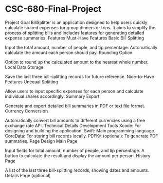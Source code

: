 # CSC-680-Final-Project
Project Goal
BillSplitter is an application designed to help users quickly calculate shared expenses for group dinners or trips. It aims to simplify the process of splitting bills and includes features for generating detailed expense summaries.
Features
Must-Have Features
Basic Bill Splitting

Input the total amount, number of people, and tip percentage.
Automatically calculate the amount each person should pay.
Rounding Option

Option to round up the calculated amount to the nearest whole number.
Local Data Storage

Save the last three bill-splitting records for future reference.
Nice-to-Have Features
Unequal Splitting

Allow users to input specific expenses for each person and calculate individual shares accordingly.
Summary Export

Generate and export detailed bill summaries in PDF or text file format.
Currency Conversion

Automatically convert bill amounts to different currencies using a free exchange rate API.
Technical Details
Development Tools
Xcode: For designing and building the application.
Swift: Main programming language.
CoreData: For storing bill records locally.
PDFKit (optional): To generate PDF summaries.
Page Design
Main Page

Input fields for total amount, number of people, and tip percentage.
A button to calculate the result and display the amount per person.
History Page

A list of the last three bill-splitting records, showing dates and amounts.
Details Page (optional)

